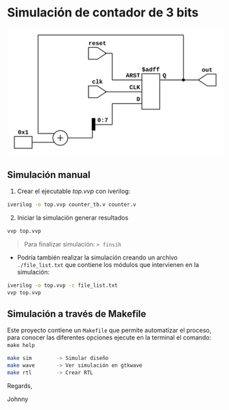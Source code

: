 # Simulación de contador de 3 bits

![RTL del contador](./counter.png)

## Simulación manual

1. Crear el ejecutable *top.vvp* con iverilog:
```bash
iverilog -o top.vvp counter_tb.v counter.v
```

2. Iniciar la simulación generar resultados
```bash
vvp top.vvp
```
> Para finalizar simulación: `> finsih`

* Podría también realizar la simulación creando un archivo
`./file_list.txt` que contiene los módulos que intervienen en la simulación:

```bash
iverilog -o top.vvp -c file_list.txt
vvp top.vvp
```

## Simulación a través de Makefile

Este proyecto contiene un `Makefile` que permite automatizar el proceso, para conocer
las diferentes opciones ejecute en la terminal el comando: `make help`

```bash
make sim        -> Simular diseño
make wave       -> Ver simulación en gtkwave
make rtl        -> Crear RTL
```

Regards,

Johnny

